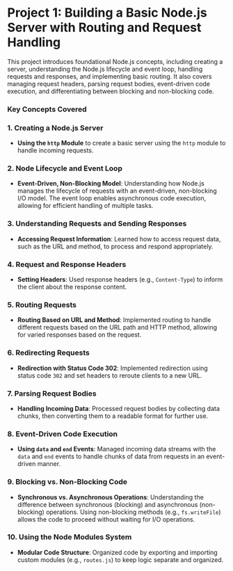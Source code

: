# Project 1: Building a Basic Node.js Server with Routing and Request Handling
This project introduces foundational Node.js concepts, including creating a server, understanding the Node.js lifecycle and event loop, handling requests and responses, and implementing basic routing. It also covers managing request headers, parsing request bodies, event-driven code execution, and differentiating between blocking and non-blocking code.

### Key Concepts Covered

### 1. Creating a Node.js Server
- **Using the `http` Module** to create a basic server using the `http` module to handle incoming requests.

### 2. Node Lifecycle and Event Loop
- **Event-Driven, Non-Blocking Model**: Understanding how Node.js manages the lifecycle of requests with an event-driven, non-blocking I/O model. The event loop enables asynchronous code execution, allowing for efficient handling of multiple tasks.

### 3. Understanding Requests and Sending Responses
- **Accessing Request Information**: Learned how to access request data, such as the URL and method, to process and respond appropriately.

### 4. Request and Response Headers
- **Setting Headers**: Used response headers (e.g., `Content-Type`) to inform the client about the response content.

### 5. Routing Requests
- **Routing Based on URL and Method**: Implemented routing to handle different requests based on the URL path and HTTP method, allowing for varied responses based on the request.

### 6. Redirecting Requests
- **Redirection with Status Code 302**: Implemented redirection using status code `302` and set headers to reroute clients to a new URL.

### 7. Parsing Request Bodies
- **Handling Incoming Data**: Processed request bodies by collecting data chunks, then converting them to a readable format for further use.

### 8. Event-Driven Code Execution
- **Using `data` and `end` Events**: Managed incoming data streams with the `data` and `end` events to handle chunks of data from requests in an event-driven manner.

### 9. Blocking vs. Non-Blocking Code
- **Synchronous vs. Asynchronous Operations**: Understanding the difference between synchronous (blocking) and asynchronous (non-blocking) operations. Using non-blocking methods (e.g., `fs.writeFile`) allows the code to proceed without waiting for I/O operations.

### 10. Using the Node Modules System
- **Modular Code Structure**: Organized code by exporting and importing custom modules (e.g., `routes.js`) to keep logic separate and organized.
